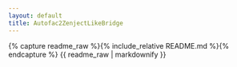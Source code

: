 ```yaml
---
layout: default
title: Autofac2ZenjectLikeBridge
---
```


<!-- This page reuses the repository README as the site homepage -->
{% capture readme_raw %}{% include_relative README.md %}{% endcapture %}
{{ readme_raw | markdownify }}
